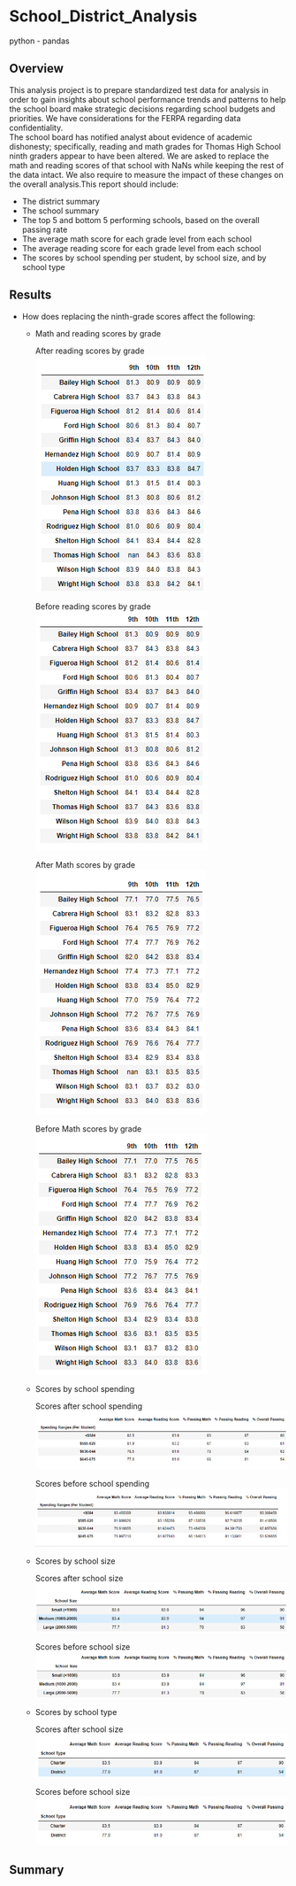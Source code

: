 # School_District_Analysis
python - pandas
## Overview
This analysis project is to prepare standardized test data for analysis in order to gain insights about school performance trends and patterns to help the school board make strategic decisions regarding school budgets and priorities. We have considerations for the FERPA regarding data confidentiality.  
The school board has notified analyst about evidence of academic dishonesty; specifically, reading and math grades for Thomas High School ninth graders appear to have been altered. We are asked to replace the math and reading scores of that school with NaNs while keeping the rest of the data intact.  We also require to measure the impact of these changes on the overall analysis.This report should include:

- The district summary
- The school summary
- The top 5 and bottom 5 performing schools, based on the overall passing rate
- The average math score for each grade level from each school
- The average reading score for each grade level from each school
- The scores by school spending per student, by school size, and by school type

## Results

- How does replacing the ninth-grade scores affect the following:
  - Math and reading scores by grade
  
    After reading scores by grade
    ![After reading scores by grade.png](https://github.com/tjavaheripour/School_District_Analysis/blob/main/Resources/After%20reading%20scores%20by%20grade.PNG)

    Before reading scores by grade
    ![Before reading scores by grade.png](https://github.com/tjavaheripour/School_District_Analysis/blob/main/Resources/Before%20reading%20scores%20by%20grade.PNG)

    After Math scores by grade
    ![After Math scores by grade.png](https://github.com/tjavaheripour/School_District_Analysis/blob/main/Resources/After%20Math%20scores%20by%20grade.PNG)

    Before Math scores by grade
    ![Before Math scores by grade.png](https://github.com/tjavaheripour/School_District_Analysis/blob/main/Resources/Before%20Math%20scores%20by%20grade.PNG)

  
  - Scores by school spending
  
    Scores after school spending
    ![After school spending.png](https://github.com/tjavaheripour/School_District_Analysis/blob/main/Resources/After%20school%20spending.PNG)

    Scores before school spending
    ![Before school spending.png](https://github.com/tjavaheripour/School_District_Analysis/blob/main/Resources/Before%20school%20spending.PNG)


  - Scores by school size

    Scores after school size
    ![After school size.png](https://github.com/tjavaheripour/School_District_Analysis/blob/main/Resources/After%20school%20size.PNG)

    Scores before school size
    ![Before school size.png](https://github.com/tjavaheripour/School_District_Analysis/blob/main/Resources/Before%20school%20size.PNG)


  - Scores by school type

    Scores after school size
    ![Before school type.png](https://github.com/tjavaheripour/School_District_Analysis/blob/main/Resources/After%20school%20type.PNG)

    Scores before school size
    ![After school type.png](https://github.com/tjavaheripour/School_District_Analysis/blob/main/Resources/Before%20school%20type.PNG)

## Summary
